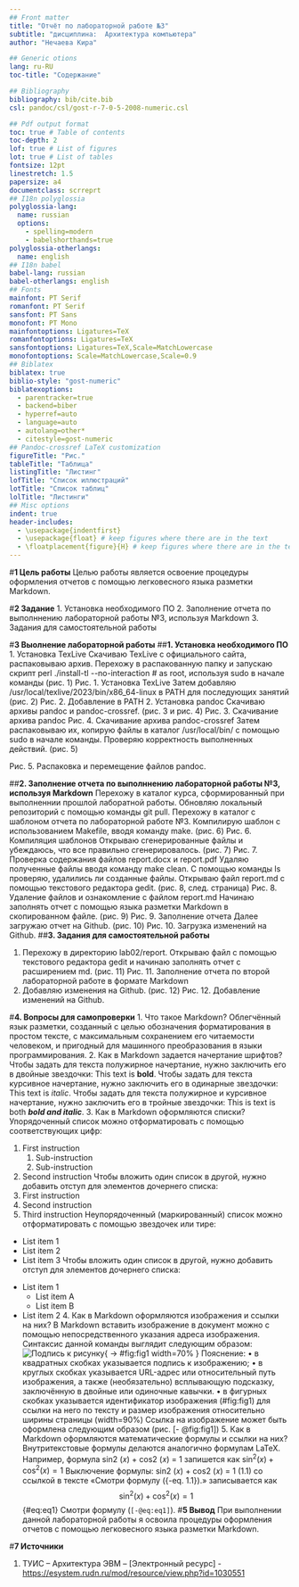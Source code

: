 ```yaml
---
## Front matter
title: "Отчёт по лабораторной работе №3"
subtitle: "дисциплина:	Архитектура компьютера"
author: "Нечаева Кира"

## Generic otions
lang: ru-RU
toc-title: "Содержание"

## Bibliography
bibliography: bib/cite.bib
csl: pandoc/csl/gost-r-7-0-5-2008-numeric.csl

## Pdf output format
toc: true # Table of contents
toc-depth: 2
lof: true # List of figures
lot: true # List of tables
fontsize: 12pt
linestretch: 1.5
papersize: a4
documentclass: scrreprt
## I18n polyglossia
polyglossia-lang:
  name: russian
  options:
	- spelling=modern
	- babelshorthands=true
polyglossia-otherlangs:
  name: english
## I18n babel
babel-lang: russian
babel-otherlangs: english
## Fonts
mainfont: PT Serif
romanfont: PT Serif
sansfont: PT Sans
monofont: PT Mono
mainfontoptions: Ligatures=TeX
romanfontoptions: Ligatures=TeX
sansfontoptions: Ligatures=TeX,Scale=MatchLowercase
monofontoptions: Scale=MatchLowercase,Scale=0.9
## Biblatex
biblatex: true
biblio-style: "gost-numeric"
biblatexoptions:
  - parentracker=true
  - backend=biber
  - hyperref=auto
  - language=auto
  - autolang=other*
  - citestyle=gost-numeric
## Pandoc-crossref LaTeX customization
figureTitle: "Рис."
tableTitle: "Таблица"
listingTitle: "Листинг"
lofTitle: "Список иллюстраций"
lotTitle: "Список таблиц"
lolTitle: "Листинги"
## Misc options
indent: true
header-includes:
  - \usepackage{indentfirst}
  - \usepackage{float} # keep figures where there are in the text
  - \floatplacement{figure}{H} # keep figures where there are in the text
---
```



#**1 Цель работы**
Целью работы является освоение процедуры оформления отчетов с помощью легковесного языка разметки Markdown.

#**2 Задание**
    1. Установка необходимого ПО
    2. Заполнение отчета по выполннению лабораторной работы №3, используя Markdown
    3. Задания для самостоятельной работы

#**3 Выолнение лабораторной работы**
##**1. Установка необходимого ПО**
	1. Установка TexLive
Скачиваю TexLive с официального сайта, распаковываю архив.
Перехожу в распакованную папку и запускаю скрипт perl ./install-tl --no-interaction # as root, используя sudo в начале команды (рис. 1)
Рис. 1. Установка TexLive
Затем добавляю /usr/local/texlive/2023/bin/x86_64-linux в РАТН для последующих занятий (рис. 2)
Рис. 2. Добавление в РАТН
	2. Установка pandoc
Скачиваю архивы pandoc и pandoc-crossref. (рис. 3 и рис. 4)
Рис. 3. Скачивание архива pandoc
Рис. 4. Скачивание архива pandoc-crossref
Затем распаковываю их, копирую файлы в каталог /usr/local/bin/ с помощью sudo в начале команды. Проверяю корректность выполненных действий. (рис. 5)

Рис. 5. Распаковка и перемещение файлов pandoc.


##**2. Заполнение отчета по выполннению лабораторной работы №3, используя Markdown**
Перехожу в каталог курса, сформированный при выполненнии прошлой лаборатной работы. Обновляю локальный репозиторий c помощью команды git pull. Перехожу в каталог с шаблоном отчета по лабораторной работе №3.
Компилирую шаблон с использованием Makefile, вводя команду make. (рис. 6)
Рис. 6. Компиляция шаблонов
Открываю сгенерированные файлы и убеждаюсь, что все правильно сгенерировалось. (рис. 7)
Рис. 7. Проверка содержания файлов report.docx и report.pdf
Удаляю полученные файлы вводя команду make clean. С помощью команды ls проверяю, удалились ли созданные файлы. Открываю файл report.md с помощью текстового редактора gedit. (рис. 8, след. страница)
Рис. 8. Удаление файлов и ознакомление с файлом report.md
Начинаю заполнять отчет с помощью языка разметки Markdown в скопированном файле. (рис. 9)
Рис. 9. Заполнение отчета
Далее загружаю отчет на Github. (рис. 10)
Рис. 10. Загрузка изменений на Github.
##**3. Задания для самостоятельной работы**
1) Перехожу в директорию lab02/report. Открываю файл с помощью текстового редактора gedit и начинаю заполнять отчет с расширением md. (рис. 11)
Рис. 11. Заполнение отчета по второй лабораторной работе в формате Markdown
2) Добавляю изменения на Github. (рис. 12)
Рис. 12. Добавление изменений на Github.

#**4. Вопросы для самопроверки**
    1. Что такое Markdown? 
Облегчённый язык разметки, созданный с целью обозначения форматирования в простом тексте, с максимальным сохранением его читаемости человеком, и пригодный для машинного преобразования в языки программирования.
    2. Как в Markdown задается начертание шрифтов? 
Чтобы задать для текста полужирное начертание, нужно заключить его в двойные звездочки:
This text is **bold**. 
Чтобы задать для текста курсивное начертание, нужно заключить его в одинарные звездочки:
This text is *italic*.
Чтобы задать для текста полужирное и курсивное начертание, нужно заключить его в тройные звездочки:
This is text is both ***bold and italic***.
    3. Как в Markdown оформляются списки? 
Упорядоченный список можно отформатировать с помощью соответствующих цифр:
1. First instruction
	1. Sub-instruction
	1. Sub-instruction
1. Second instruction
Чтобы вложить один список в другой, нужно добавить отступ для элементов дочернего списка: 
1. First instruction
1. Second instruction
1. Third instruction
Неупорядоченный (маркированный) список можно отформатировать с помощью звездочек или тире:
* List item 1
* List item 2
* List item 3
Чтобы вложить один список в другой, нужно добавить отступ для элементов дочернего списка: 
- List item 1
	- List item A
	- List item B
- List item 2
    4. Как в Markdown оформляются изображения и ссылки на них? 
В Markdown вставить изображение в документ можно с помощью непосредственного указания адреса изображения. Синтаксис данной команды выглядит следующим образом: 
![Подпись к рисунку](/путь/к/изображению.jpg "Необязательная подсказка"){ 
→  #fig:fig1 width=70% } 
Пояснение: 
    • в квадратных скобках указывается подпись к изображению;
    •  в круглых скобках указывается URL-адрес или относительный путь изображения, а также (необязательно) всплывающую подсказку, заключённую в двойные или одиночные кавычки. 
    • в фигурных скобках указывается идентификатор изображения (#fig:fig1) для ссылки на него по тексту и размер изображения относительно ширины страницы (width=90%) Ссылка на изображение может быть оформлена следующим образом (рис. [- @fig:fig1])
    5. Как в Markdown оформляются математические формулы и ссылки на них?
Внутритекстовые формулы делаются аналогично формулам LaTeX. 
Например, формула 
sin2 (𝑥) + cos2 (𝑥) = 1 
запишется как 
$\sin^2 (x) + \cos^2 (x) = 1$ 
Выключение формулы: 
sin2 (𝑥) + cos2 (𝑥) = 1 (1.1) 
со ссылкой в тексте 
«Смотри формулу ({-eq. 1.1}).» записывается как $$ \sin^2 (x) + \cos^2 (x) = 1 $$ {#eq:eq1} Смотри формулу (`[-@eq:eq1]`).
#**5 Вывод**
При выполнении данной лабораторной работы я освоила процедуры оформления отчетов с помощью легковесного языка разметки Markdown.

#**7 Источники**
1. ТУИС – Архитектура ЭВМ – [Электронный ресурс] -
https://esystem.rudn.ru/mod/resource/view.php?id=1030551

